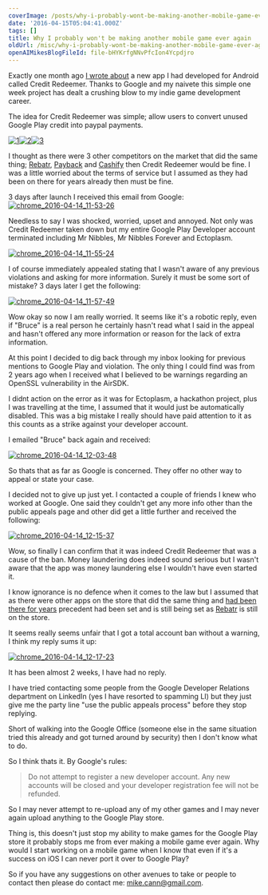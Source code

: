 ```yaml
---
coverImage: /posts/why-i-probably-wont-be-making-another-mobile-game-ever-again/cover.jpg
date: '2016-04-15T05:04:41.000Z'
tags: []
title: Why I probably won't be making another mobile game ever again
oldUrl: /misc/why-i-probably-wont-be-making-another-mobile-game-ever-again
openAIMikesBlogFileId: file-bHYKrfgNNvPfcIon4Ycpdjro
---
```


Exactly one month ago [I wrote about](https://www.mikecann.co.uk/myprojects/credit-redeemer/introducing-my-new-android-app-credit-redeemer/) a new app I had developed for Android called Credit Redeemer. Thanks to Google and my naivete this simple one week project has dealt a crushing blow to my indie game development career.

<!-- more -->

The idea for Credit Redeemer was simple; allow users to convert unused Google Play credit into paypal payments.

[![1](https://www.mikecann.co.uk/wp-content/uploads/2016/03/1-169x300.png)](https://www.mikecann.co.uk/wp-content/uploads/2016/03/1.png)[![2](https://www.mikecann.co.uk/wp-content/uploads/2016/03/2-169x300.png)](https://www.mikecann.co.uk/wp-content/uploads/2016/03/2.png)[![3](https://www.mikecann.co.uk/wp-content/uploads/2016/03/3-169x300.png)](https://www.mikecann.co.uk/wp-content/uploads/2016/03/3.png)

I thought as there were 3 other competitors on the market that did the same thing; [Rebatr](https://www.dropbox.com/s/b5u1085d1cfzcl9/chrome_2016-03-16_08-25-29.png?dl=0), [Payback](https://www.dropbox.com/s/5metv3e2ty7ory9/chrome_2016-03-16_08-24-24.png?dl=0) and [Cashify](https://www.dropbox.com/s/jt7orkoge3nou5l/chrome_2016-03-16_08-26-32.png?dl=0) then Credit Redeemer would be fine. I was a little worried about the terms of service but I assumed as they had been on there for years already then must be fine.

3 days after launch I received this email from Google:
[![chrome_2016-04-14_11-53-26](https://www.mikecann.co.uk/wp-content/uploads/2016/04/chrome_2016-04-14_11-53-26.png)](https://www.mikecann.co.uk/wp-content/uploads/2016/04/chrome_2016-04-14_11-53-26.png)

Needless to say I was shocked, worried, upset and annoyed. Not only was Credit Redeemer taken down but my entire Google Play Developer account terminated including Mr Nibbles, Mr Nibbles Forever and Ectoplasm.

[![chrome_2016-04-14_11-55-24](https://www.mikecann.co.uk/wp-content/uploads/2016/04/chrome_2016-04-14_11-55-24.png)](https://www.mikecann.co.uk/wp-content/uploads/2016/04/chrome_2016-04-14_11-55-24.png)

I of course immediately appealed stating that I wasn't aware of any previous violations and asking for more information. Surely it must be some sort of mistake? 3 days later I get the following:

[![chrome_2016-04-14_11-57-49](https://www.mikecann.co.uk/wp-content/uploads/2016/04/chrome_2016-04-14_11-57-49.png)](https://www.mikecann.co.uk/wp-content/uploads/2016/04/chrome_2016-04-14_11-57-49.png)

Wow okay so now I am really worried. It seems like it's a robotic reply, even if "Bruce" is a real person he certainly hasn't read what I said in the appeal and hasn't offered any more information or reason for the lack of extra information.

At this point I decided to dig back through my inbox looking for previous mentions to Google Play and violation. The only thing I could find was from 2 years ago when I received what I believed to be warnings regarding an OpenSSL vulnerability in the AirSDK.

I didnt action on the error as it was for Ectoplasm, a hackathon project, plus I was travelling at the time, I assumed that it would just be automatically disabled. This was a big mistake I really should have paid attention to it as this counts as a strike against your developer account.

I emailed "Bruce" back again and received:

[![chrome_2016-04-14_12-03-48](https://www.mikecann.co.uk/wp-content/uploads/2016/04/chrome_2016-04-14_12-03-48.png)](https://www.mikecann.co.uk/wp-content/uploads/2016/04/chrome_2016-04-14_12-03-48.png)

So thats that as far as Google is concerned. They offer no other way to appeal or state your case.

I decided not to give up just yet. I contacted a couple of friends I knew who worked at Google. One said they couldn't get any more info other than the public appeals page and other did get a little further and received the following:

[![chrome_2016-04-14_12-15-37](https://www.mikecann.co.uk/wp-content/uploads/2016/04/chrome_2016-04-14_12-15-37.png)](https://www.mikecann.co.uk/wp-content/uploads/2016/04/chrome_2016-04-14_12-15-37.png)

Wow, so finally I can confirm that it was indeed Credit Redeemer that was a cause of the ban. Money laundering does indeed sound serious but I wasn't aware that the app was money laundering else I wouldn't have even started it.

I know ignorance is no defence when it comes to the law but I assumed that as there were other apps on the store that did the same thing and [had been there for years](https://play.google.com/store/apps/details?id=com.anzurlabs.pirate&hl=en) precedent had been set and is still being set as [Rebatr](https://play.google.com/store/apps/details?id=com.anzurlabs.pirate&hl=en) is still on the store.

It seems really seems unfair that I got a total account ban without a warning, I think my reply sums it up:

[![chrome_2016-04-14_12-17-23](https://www.mikecann.co.uk/wp-content/uploads/2016/04/chrome_2016-04-14_12-17-23.png)](https://www.mikecann.co.uk/wp-content/uploads/2016/04/chrome_2016-04-14_12-17-23.png)

It has been almost 2 weeks, I have had no reply.

I have tried contacting some people from the Google Developer Relations department on LinkedIn (yes I have resorted to spamming LI) but they just give me the party line "use the public appeals process" before they stop replying.

Short of walking into the Google Office (someone else in the same situation tried this already and got turned around by security) then I don't know what to do.

So I think thats it. By Google's rules:

> Do not attempt to register a new developer account. Any new accounts will be closed and your developer registration fee will not be refunded.

So I may never attempt to re-upload any of my other games and I may never again upload anything to the Google Play store.

Thing is, this doesn't just stop my ability to make games for the Google Play store it probably stops me from ever making a mobile game ever again. Why would I start working on a mobile game when I know that even if it's a success on iOS I can never port it over to Google Play?

So if you have any suggestions on other avenues to take or people to contact then please do contact me: mike.cann@gmail.com.
